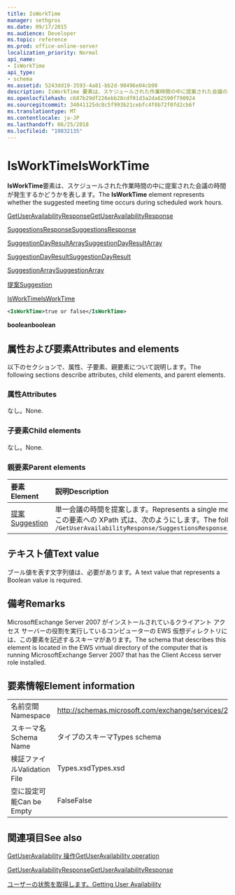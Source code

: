 ```yaml
---
title: IsWorkTime
manager: sethgros
ms.date: 09/17/2015
ms.audience: Developer
ms.topic: reference
ms.prod: office-online-server
localization_priority: Normal
api_name:
- IsWorkTime
api_type:
- schema
ms.assetid: 5243dd19-3593-4a81-bb2d-90496e04cb98
description: IsWorkTime 要素は、スケジュールされた作業時間の中に提案された会議の時間が発生するかどうかを表します。
ms.openlocfilehash: c687b29df226ebb28cdf01d3a2da62590f790924
ms.sourcegitcommit: 34041125dc8c5f993b21cebfc4f8b72f0fd2cb6f
ms.translationtype: MT
ms.contentlocale: ja-JP
ms.lasthandoff: 06/25/2018
ms.locfileid: "19832135"
---
```

# <a name="isworktime"></a><span data-ttu-id="61615-103">IsWorkTime</span><span class="sxs-lookup"><span data-stu-id="61615-103">IsWorkTime</span></span>

<span data-ttu-id="61615-104">**IsWorkTime**要素は、スケジュールされた作業時間の中に提案された会議の時間が発生するかどうかを表します。</span><span class="sxs-lookup"><span data-stu-id="61615-104">The **IsWorkTime** element represents whether the suggested meeting time occurs during scheduled work hours.</span></span> 
  
[<span data-ttu-id="61615-105">GetUserAvailabilityResponse</span><span class="sxs-lookup"><span data-stu-id="61615-105">GetUserAvailabilityResponse</span></span>](getuseravailabilityresponse.md)
  
[<span data-ttu-id="61615-106">SuggestionsResponse</span><span class="sxs-lookup"><span data-stu-id="61615-106">SuggestionsResponse</span></span>](suggestionsresponse.md)
  
[<span data-ttu-id="61615-107">SuggestionDayResultArray</span><span class="sxs-lookup"><span data-stu-id="61615-107">SuggestionDayResultArray</span></span>](suggestiondayresultarray.md)
  
[<span data-ttu-id="61615-108">SuggestionDayResult</span><span class="sxs-lookup"><span data-stu-id="61615-108">SuggestionDayResult</span></span>](suggestiondayresult.md)
  
[<span data-ttu-id="61615-109">SuggestionArray</span><span class="sxs-lookup"><span data-stu-id="61615-109">SuggestionArray</span></span>](suggestionarray.md)
  
[<span data-ttu-id="61615-110">提案</span><span class="sxs-lookup"><span data-stu-id="61615-110">Suggestion</span></span>](suggestion.md)
  
[<span data-ttu-id="61615-111">IsWorkTime</span><span class="sxs-lookup"><span data-stu-id="61615-111">IsWorkTime</span></span>](isworktime.md)
  
```xml
<IsWorkTime>true or false</IsWorkTime>
```

 <span data-ttu-id="61615-112">**boolean**</span><span class="sxs-lookup"><span data-stu-id="61615-112">**boolean**</span></span>
## <a name="attributes-and-elements"></a><span data-ttu-id="61615-113">属性および要素</span><span class="sxs-lookup"><span data-stu-id="61615-113">Attributes and elements</span></span>

<span data-ttu-id="61615-114">以下のセクションで、属性、子要素、親要素について説明します。</span><span class="sxs-lookup"><span data-stu-id="61615-114">The following sections describe attributes, child elements, and parent elements.</span></span>
  
### <a name="attributes"></a><span data-ttu-id="61615-115">属性</span><span class="sxs-lookup"><span data-stu-id="61615-115">Attributes</span></span>

<span data-ttu-id="61615-116">なし。</span><span class="sxs-lookup"><span data-stu-id="61615-116">None.</span></span>
  
### <a name="child-elements"></a><span data-ttu-id="61615-117">子要素</span><span class="sxs-lookup"><span data-stu-id="61615-117">Child elements</span></span>

<span data-ttu-id="61615-118">なし。</span><span class="sxs-lookup"><span data-stu-id="61615-118">None.</span></span>
  
### <a name="parent-elements"></a><span data-ttu-id="61615-119">親要素</span><span class="sxs-lookup"><span data-stu-id="61615-119">Parent elements</span></span>

|<span data-ttu-id="61615-120">**要素**</span><span class="sxs-lookup"><span data-stu-id="61615-120">**Element**</span></span>|<span data-ttu-id="61615-121">**説明**</span><span class="sxs-lookup"><span data-stu-id="61615-121">**Description**</span></span>|
|:-----|:-----|
|[<span data-ttu-id="61615-122">提案</span><span class="sxs-lookup"><span data-stu-id="61615-122">Suggestion</span></span>](suggestion.md) <br/> |<span data-ttu-id="61615-123">単一会議の時間を提案します。</span><span class="sxs-lookup"><span data-stu-id="61615-123">Represents a single meeting time suggestion.</span></span>  <br/> <span data-ttu-id="61615-124">この要素への XPath 式は、次のようにします。</span><span class="sxs-lookup"><span data-stu-id="61615-124">The following is the XPath expression to this element:</span></span>  <br/>  `/GetUserAvailabilityResponse/SuggestionsResponse/SuggestionDayResultArray/SuggestionDayResult[i]/SuggestionArray/Suggestion[i]` <br/> |
   
## <a name="text-value"></a><span data-ttu-id="61615-125">テキスト値</span><span class="sxs-lookup"><span data-stu-id="61615-125">Text value</span></span>

<span data-ttu-id="61615-126">ブール値を表す文字列値は、必要があります。</span><span class="sxs-lookup"><span data-stu-id="61615-126">A text value that represents a Boolean value is required.</span></span>
  
## <a name="remarks"></a><span data-ttu-id="61615-127">備考</span><span class="sxs-lookup"><span data-stu-id="61615-127">Remarks</span></span>

<span data-ttu-id="61615-128">MicrosoftExchange Server 2007 がインストールされているクライアント アクセス サーバーの役割を実行しているコンピューターの EWS 仮想ディレクトリには、この要素を記述するスキーマがあります。</span><span class="sxs-lookup"><span data-stu-id="61615-128">The schema that describes this element is located in the EWS virtual directory of the computer that is running MicrosoftExchange Server 2007 that has the Client Access server role installed.</span></span>
  
## <a name="element-information"></a><span data-ttu-id="61615-129">要素情報</span><span class="sxs-lookup"><span data-stu-id="61615-129">Element information</span></span>

|||
|:-----|:-----|
|<span data-ttu-id="61615-130">名前空間</span><span class="sxs-lookup"><span data-stu-id="61615-130">Namespace</span></span>  <br/> |http://schemas.microsoft.com/exchange/services/2006/types  <br/> |
|<span data-ttu-id="61615-131">スキーマ名</span><span class="sxs-lookup"><span data-stu-id="61615-131">Schema Name</span></span>  <br/> |<span data-ttu-id="61615-132">タイプのスキーマ</span><span class="sxs-lookup"><span data-stu-id="61615-132">Types schema</span></span>  <br/> |
|<span data-ttu-id="61615-133">検証ファイル</span><span class="sxs-lookup"><span data-stu-id="61615-133">Validation File</span></span>  <br/> |<span data-ttu-id="61615-134">Types.xsd</span><span class="sxs-lookup"><span data-stu-id="61615-134">Types.xsd</span></span>  <br/> |
|<span data-ttu-id="61615-135">空に設定可能</span><span class="sxs-lookup"><span data-stu-id="61615-135">Can be Empty</span></span>  <br/> |<span data-ttu-id="61615-136">False</span><span class="sxs-lookup"><span data-stu-id="61615-136">False</span></span>  <br/> |
   
## <a name="see-also"></a><span data-ttu-id="61615-137">関連項目</span><span class="sxs-lookup"><span data-stu-id="61615-137">See also</span></span>



[<span data-ttu-id="61615-138">GetUserAvailability 操作</span><span class="sxs-lookup"><span data-stu-id="61615-138">GetUserAvailability operation</span></span>](getuseravailability-operation.md)
  
[<span data-ttu-id="61615-139">GetUserAvailabilityResponse</span><span class="sxs-lookup"><span data-stu-id="61615-139">GetUserAvailabilityResponse</span></span>](getuseravailabilityresponse.md)


[<span data-ttu-id="61615-140">ユーザーの状態を取得します。</span><span class="sxs-lookup"><span data-stu-id="61615-140">Getting User Availability</span></span>](http://msdn.microsoft.com/library/d4133fcb-9b0f-4e6b-aadf-a389da83516a%28Office.15%29.aspx)

